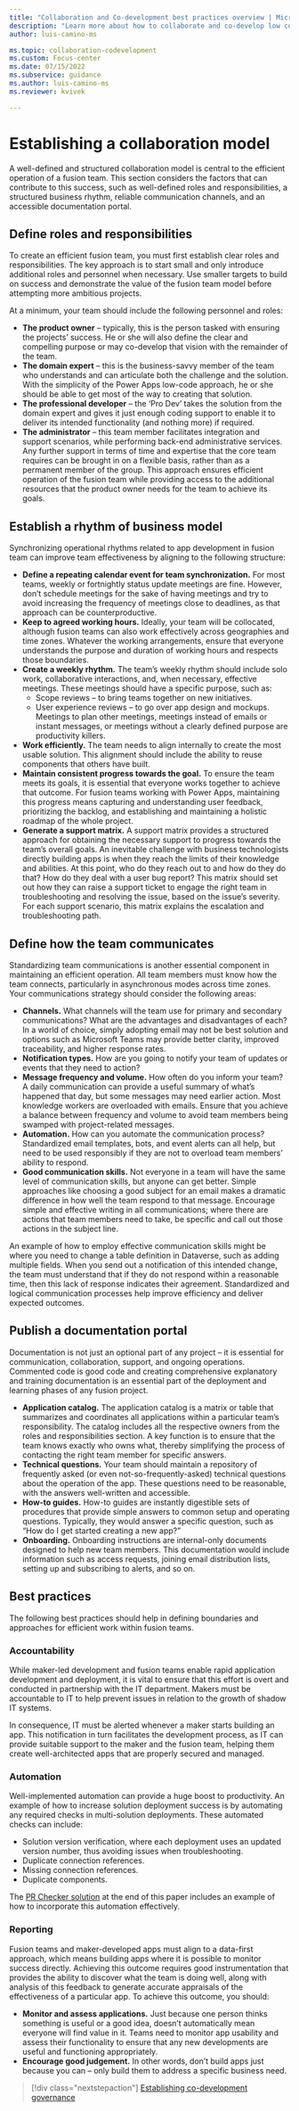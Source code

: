 ```yaml
---
title: "Collaboration and Co-development best practices overview | Microsoft Docs"
description: "Learn more about how to collaborate and co-develop low code apps in Power Apps."
author: luis-camino-ms

ms.topic: collaboration-codevelopment
ms.custom: Focus-center
ms.date: 07/15/2022
ms.subservice: guidance
ms.author: luis-camino-ms
ms.reviewer: kvivek

---
```


# Establishing a collaboration model

A well-defined and structured collaboration model is central to the efficient operation of a fusion team. This section considers the factors that can contribute to this success, such as well-defined roles and responsibilities, a structured business rhythm, reliable communication channels, and an accessible documentation portal. 


## Define roles and responsibilities
To create an efficient fusion team, you must first establish clear roles and responsibilities. The key approach is to start small and only introduce additional roles and personnel when necessary. Use smaller targets to build on success and demonstrate the value of the fusion team model before attempting more ambitious projects. 

At a minimum, your team should include the following personnel and roles:
- **The product owner** – typically, this is the person tasked with ensuring the projects’ success. He or she will also define the clear and compelling purpose or may co-develop that vision with the remainder of the team.
- **The domain expert** – this is the business-savvy member of the team who understands and can articulate both the challenge and the solution. With the simplicity of the Power Apps low-code approach, he or she should be able to get most of the way to creating that solution.
- **The professional developer** – the ‘Pro Dev’ takes the solution from the domain expert and gives it just enough coding support to enable it to deliver its intended functionality (and nothing more) if required.
- **The administrator** – this team member facilitates integration and support scenarios, while performing back-end administrative services.
Any further support in terms of time and expertise that the core team requires can be brought in on a flexible basis, rather than as a permanent member of the group. This approach ensures efficient operation of the fusion team while providing access to the additional resources that the product owner needs for the team to achieve its goals. 

## Establish a rhythm of business model
Synchronizing operational rhythms related to app development in fusion team can improve team effectiveness by aligning to the following structure:

- **Define a repeating calendar event for team synchronization.** For most teams, weekly or fortnightly status update meetings are fine. However, don’t schedule meetings for the sake of having meetings and try to avoid increasing the frequency of meetings close to deadlines, as that approach can be counterproductive. 
- **Keep to agreed working hours.** Ideally, your team will be collocated, although fusion teams can also work effectively across geographies and time zones. Whatever the working arrangements, ensure that everyone understands the purpose and duration of working hours and respects those boundaries. 
- **Create a weekly rhythm.** The team’s weekly rhythm should include solo work, collaborative interactions, and, when necessary, effective meetings. These meetings should have a specific purpose, such as:
  - Scope reviews – to bring teams together on new initiatives.
  - User experience reviews – to go over app design and mockups.
Meetings to plan other meetings, meetings instead of emails or instant messages, or meetings without a clearly defined purpose are productivity killers.
- **Work efficiently.** The team needs to align internally to create the most usable solution. This alignment should include the ability to reuse components that others have built.
- **Maintain consistent progress towards the goal.** To ensure the team meets its goals, it is essential that everyone works together to achieve that outcome. For fusion teams working with Power Apps, maintaining this progress means capturing and understanding user feedback, prioritizing the backlog, and establishing and maintaining a holistic roadmap of the whole project. 
- **Generate a support matrix.** A support matrix provides a structured approach for obtaining the necessary support to progress towards the team’s overall goals. An inevitable challenge with business technologists directly building apps is when they reach the limits of their knowledge and abilities. At this point, who do they reach out to and how do they do that? How do they deal with a user bug report? This matrix should set out how they can raise a support ticket to engage the right team in troubleshooting and resolving the issue, based on the issue’s severity. For each support scenario, this matrix explains the escalation and troubleshooting path. 

## Define how the team communicates
Standardizing team communications is another essential component in maintaining an efficient operation. All team members must know how the team connects, particularly in asynchronous modes across time zones. Your communications strategy should consider the following areas:
- **Channels.** What channels will the team use for primary and secondary communications? What are the advantages and disadvantages of each? In a world of choice, simply adopting email may not be best solution and options such as Microsoft Teams may provide better clarity, improved traceability, and higher response rates. 
- **Notification types.** How are you going to notify your team of updates or events that they need to action? 
- **Message frequency and volume.** How often do you inform your team? A daily communication can provide a useful summary of what’s happened that day, but some messages may need earlier action. Most knowledge workers are overloaded with emails. Ensure that you achieve a balance between frequency and volume to avoid team members being swamped with project-related messages. 
- **Automation.** How can you automate the communication process? Standardized email templates, bots, and event alerts can all help, but need to be used responsibly if they are not to overload team members’ ability to respond. 
- **Good communication skills.** Not everyone in a team will have the same level of communication skills, but anyone can get better. Simple approaches like choosing a good subject for an email makes a dramatic difference in how well the team respond to that message. Encourage simple and effective writing in all communications; where there are actions that team members need to take, be specific and call out those actions in the subject line. 

An example of how to employ effective communication skills might be where you need to change a table definition in Dataverse, such as adding multiple fields. When you send out a notification of this intended change, the team must understand that if they do not respond within a reasonable time, then this lack of response indicates their agreement. Standardized and logical communication processes help improve efficiency and deliver expected outcomes. 

## Publish a documentation portal
Documentation is not just an optional part of any project – it is essential for communication, collaboration, support, and ongoing operations. Commented code is good code and creating comprehensive explanatory and training documentation is an essential part of the deployment and learning phases of any fusion project. 

- **Application catalog.** The application catalog is a matrix or table that summarizes and coordinates all applications within a particular team’s responsibility. The catalog includes all the respective owners from the roles and responsibilities section. A key function is to ensure that the team knows exactly who owns what, thereby simplifying the process of contacting the right team member for specific answers. 
- **Technical questions.** Your team should maintain a repository of frequently asked (or even not-so-frequently-asked) technical questions about the operation of the app. These questions need to be reasonable, with the answers well-written and accessible. 
- **How-to guides.** How-to guides are instantly digestible sets of procedures that provide simple answers to common setup and operating questions. Typically, they would answer a specific question, such as “How do I get started creating a new app?”
- **Onboarding.** Onboarding instructions are internal-only documents designed to help new team members. This documentation would include information such as access requests, joining email distribution lists, setting up and subscribing to alerts, and so on. 

## Best practices
The following best practices should help in defining boundaries and approaches for efficient work within fusion teams.

### Accountability
While maker-led development and fusion teams enable rapid application development and deployment, it is vital to ensure that this effort is overt and conducted in partnership with the IT department. Makers must be accountable to IT to help prevent issues in relation to the growth of shadow IT systems. 

In consequence, IT must be alerted whenever a maker starts building an app. This notification in turn facilitates the development process, as IT can provide suitable support to the maker and the fusion team, helping them create well-architected apps that are properly secured and managed.

### Automation
Well-implemented automation can provide a huge boost to productivity. An example of how to increase solution deployment success is by automating any required checks in multi-solution deployments. These automated checks can include:

- Solution version verification, where each deployment uses an updated version number, thus avoiding issues when troubleshooting.
- Duplicate connection references.
- Missing connection references.
- Duplicate components.

The [PR Checker solution](next-steps.md) at the end of this paper includes an example of how to incorporate this automation effectively.   

### Reporting
Fusion teams and maker-developed apps must align to a data-first approach, which means building apps where it is possible to monitor success directly. Achieving this outcome requires good instrumentation that provides the ability to discover what the team is doing well, along with analysis of this feedback to generate accurate appraisals of the effectiveness of a particular app. To achieve this outcome, you should:

- **Monitor and assess applications.** Just because one person thinks something is useful or a good idea, doesn’t automatically mean everyone will find value in it. Teams need to monitor app usability and assess their functionality to ensure that any new developments are useful and functioning appropriately. 
- **Encourage good judgement.** In other words, don’t build apps just because you can – only build them to address a specific business need. 


> [!div class="nextstepaction"]
> [Establishing co-development governance](governance.md)